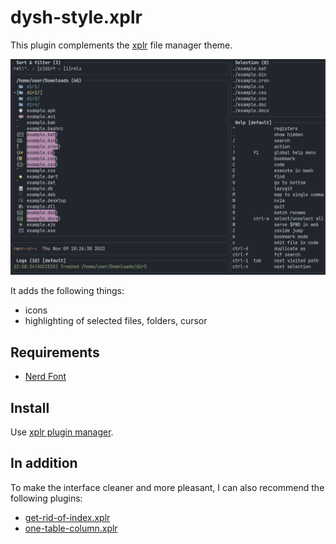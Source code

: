 # dysh-style.xplr

This plugin complements the [xplr](https://github.com/sayanarijit/xplr) file manager theme.


![](screen.png)


It adds the following things:
- icons
- highlighting of selected files, folders, cursor




## Requirements

- [Nerd Font](https://www.nerdfonts.com/)



## Install

Use [xplr plugin manager](https://github.com/dtomvan/xpm.xplr/).


## In addition

To make the interface cleaner and more pleasant, I can also recommend the following plugins:
- [get-rid-of-index.xplr](https://github.com/dy-sh/get-rid-of-index.xplr)
- [one-table-column.xplr](https://github.com/duganchen/one-table-column.xplr)
